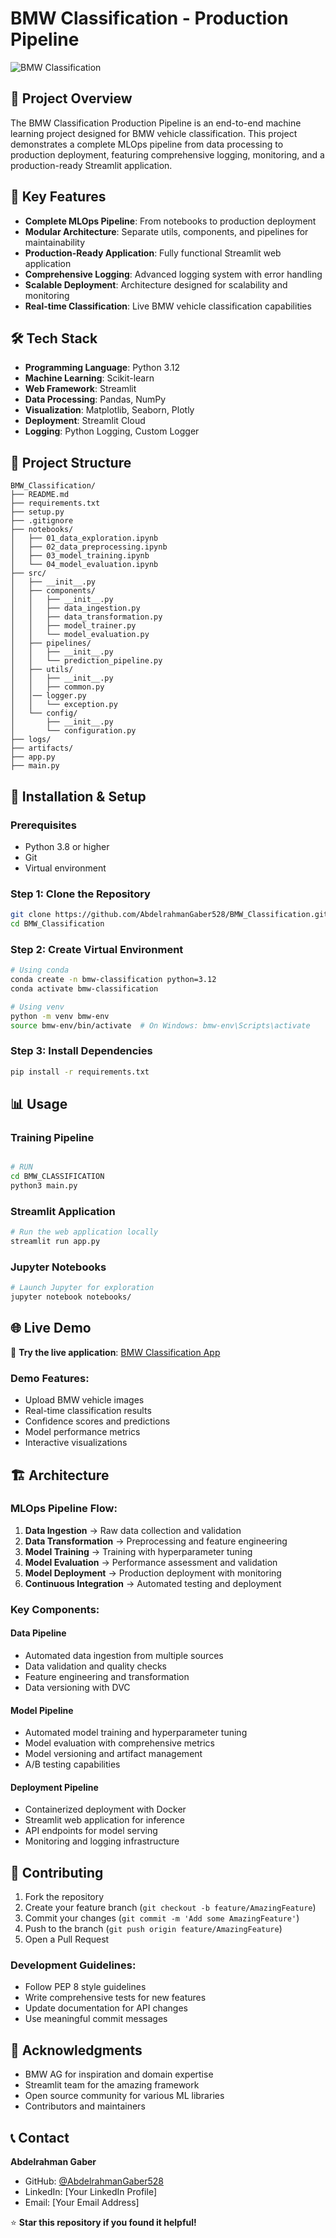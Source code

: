 # BMW Classification - Production Pipeline

![BMW Classification](https://images.unsplash.com/photo-1555215695-3004980ad54e?ixlib=rb-4.0.3&auto=format&fit=crop&w=1200&q=80)

## 🚗 Project Overview

The BMW Classification Production Pipeline is an end-to-end machine learning project designed for BMW vehicle classification. This project demonstrates a complete MLOps pipeline from data processing to production deployment, featuring comprehensive logging, monitoring, and a production-ready Streamlit application.

## 🎯 Key Features

- **Complete MLOps Pipeline**: From notebooks to production deployment
- **Modular Architecture**: Separate utils, components, and pipelines for maintainability
- **Production-Ready Application**: Fully functional Streamlit web application
- **Comprehensive Logging**: Advanced logging system with error handling
- **Scalable Deployment**: Architecture designed for scalability and monitoring
- **Real-time Classification**: Live BMW vehicle classification capabilities

## 🛠️ Tech Stack

- **Programming Language**: Python 3.12
- **Machine Learning**: Scikit-learn
- **Web Framework**: Streamlit
- **Data Processing**: Pandas, NumPy
- **Visualization**: Matplotlib, Seaborn, Plotly
- **Deployment**: Streamlit Cloud
- **Logging**: Python Logging, Custom Logger

## 📁 Project Structure

```
BMW_Classification/
├── README.md
├── requirements.txt
├── setup.py
├── .gitignore
├── notebooks/
│   ├── 01_data_exploration.ipynb
│   ├── 02_data_preprocessing.ipynb
│   ├── 03_model_training.ipynb
│   └── 04_model_evaluation.ipynb
├── src/
│   ├── __init__.py
│   ├── components/
│   │   ├── __init__.py
│   │   ├── data_ingestion.py
│   │   ├── data_transformation.py
│   │   ├── model_trainer.py
│   │   └── model_evaluation.py
│   ├── pipelines/
│   │   ├── __init__.py
│   │   └── prediction_pipeline.py
│   ├── utils/
│   │   ├── __init__.py
│   │   ├── common.py
│   │── logger.py
│   │   └── exception.py
│   └── config/
│       ├── __init__.py
│       └── configuration.py
├── logs/
├── artifacts/
├── app.py
├── main.py
```

## 🚀 Installation & Setup

### Prerequisites
- Python 3.8 or higher
- Git
- Virtual environment

### Step 1: Clone the Repository
```bash
git clone https://github.com/AbdelrahmanGaber528/BMW_Classification.git
cd BMW_Classification
```

### Step 2: Create Virtual Environment
```bash
# Using conda
conda create -n bmw-classification python=3.12
conda activate bmw-classification

# Using venv
python -m venv bmw-env
source bmw-env/bin/activate  # On Windows: bmw-env\Scripts\activate
```

### Step 3: Install Dependencies
```bash
pip install -r requirements.txt
```

## 📊 Usage

### Training Pipeline
```bash

# RUN 
cd BMW_CLASSIFICATION
python3 main.py
```
### Streamlit Application
```bash
# Run the web application locally
streamlit run app.py
```

### Jupyter Notebooks
```bash
# Launch Jupyter for exploration
jupyter notebook notebooks/
```

## 🌐 Live Demo

🔗 **Try the live application**: [BMW Classification App](https://classificationfpipline.streamlit.app/)

### Demo Features:
- Upload BMW vehicle images
- Real-time classification results
- Confidence scores and predictions
- Model performance metrics
- Interactive visualizations

## 🏗️ Architecture

### MLOps Pipeline Flow:
1. **Data Ingestion** → Raw data collection and validation
2. **Data Transformation** → Preprocessing and feature engineering
3. **Model Training** → Training with hyperparameter tuning
4. **Model Evaluation** → Performance assessment and validation
5. **Model Deployment** → Production deployment with monitoring
6. **Continuous Integration** → Automated testing and deployment

### Key Components:

#### Data Pipeline
- Automated data ingestion from multiple sources
- Data validation and quality checks
- Feature engineering and transformation
- Data versioning with DVC

#### Model Pipeline
- Automated model training and hyperparameter tuning
- Model evaluation with comprehensive metrics
- Model versioning and artifact management
- A/B testing capabilities

#### Deployment Pipeline
- Containerized deployment with Docker
- Streamlit web application for inference
- API endpoints for model serving
- Monitoring and logging infrastructure

## 🤝 Contributing

1. Fork the repository
2. Create your feature branch (`git checkout -b feature/AmazingFeature`)
3. Commit your changes (`git commit -m 'Add some AmazingFeature'`)
4. Push to the branch (`git push origin feature/AmazingFeature`)
5. Open a Pull Request

### Development Guidelines:
- Follow PEP 8 style guidelines
- Write comprehensive tests for new features
- Update documentation for API changes
- Use meaningful commit messages

## 🙏 Acknowledgments

- BMW AG for inspiration and domain expertise
- Streamlit team for the amazing framework
- Open source community for various ML libraries
- Contributors and maintainers

## 📞 Contact

**Abdelrahman Gaber**
- GitHub: [@AbdelrahmanGaber528](https://github.com/AbdelrahmanGaber528)
- LinkedIn: [Your LinkedIn Profile]
- Email: [Your Email Address]

⭐ **Star this repository if you found it helpful!**
